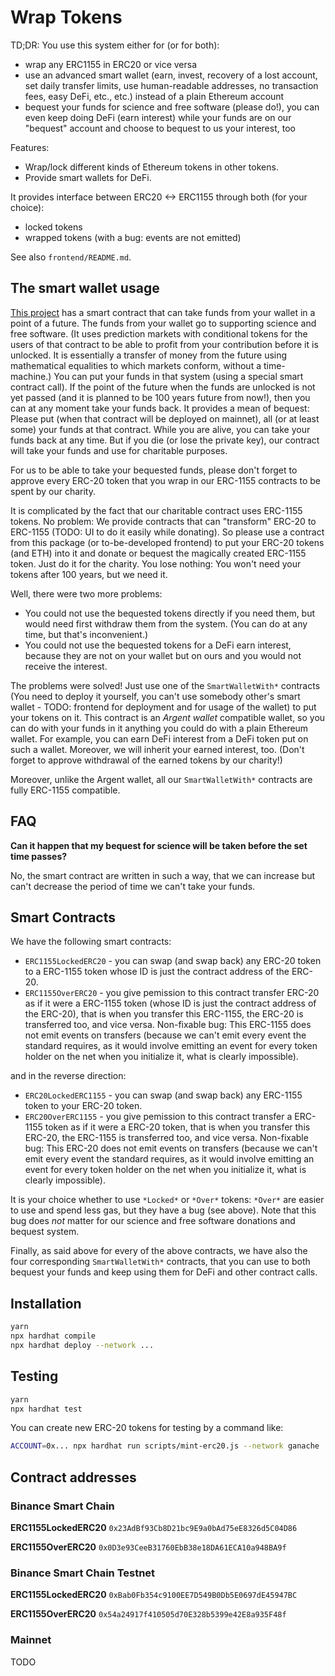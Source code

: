 # Wrap Tokens
TD;DR: You use this system either for (or for both):
* wrap any ERC1155 in ERC20 or vice versa
* use an advanced smart wallet (earn, invest, recovery of a lost account, set daily transfer limits, use human-readable addresses, no transaction fees, easy DeFi, etc., etc.) instead of a plain Ethereum account
* bequest your funds for science and free software (please do!), you can even keep doing DeFi (earn interest) while your funds are on our "bequest" account and choose to bequest to us your interest, too

Features:

* Wrap/lock different kinds of Ethereum tokens in other tokens.
* Provide smart wallets for DeFi.

It provides interface between ERC20 <-> ERC1155 through both (for your choice):

* locked tokens
* wrapped tokens (with a bug: events are not emitted)

See also `frontend/README.md`.

## The smart wallet usage

[This project](http://reward.portonvictor.org) has a smart contract that can take funds from your wallet in a point of a future. The funds from your wallet go to supporting science and free software. (It uses prediction markets with conditional tokens for the users of that contract to be able to profit from your contribution before it is unlocked. It is essentially a transfer of money from the future using mathematical equalities to which markets conform, without a time-machine.) You can put your funds in that system (using a special smart contract call). If the point of the future when the funds are unlocked is not yet passed (and it is planned to be 100 years future from now!), then you can at any moment take your funds back. It provides a mean of bequest: Please put (when that contract will be deployed on mainnet), all (or at least some) your funds at that contract. While you are alive, you can take your funds back at any time. But if you die (or lose the private key), our contract will take your funds and use for charitable purposes.

For us to be able to take your bequested funds, please don't forget to approve every ERC-20 token that you wrap in our ERC-1155 contracts to be spent by our charity.

It is complicated by the fact that our charitable contract uses ERC-1155 tokens. No problem: We provide contracts that can "transform" ERC-20 to ERC-1155 (TODO: UI to do it easily while donating). So please use a contract from this package (or to-be-developed frontend) to put your ERC-20 tokens (and ETH) into it and donate or bequest the magically created ERC-1155 token. Just do it for the charity. You lose nothing: You won't need your tokens after 100 years, but we need it.

Well, there were two more problems:
* You could not use the bequested tokens directly if you need them, but would need first withdraw them from the system. (You can do at any time, but that's inconvenient.)
* You could not use the bequested tokens for a DeFi earn interest, because they are not on your wallet but on ours and you would not receive the interest.

The problems were solved! Just use one of the `SmartWalletWith*` contracts (You need to deploy it yourself, you can't use somebody other's smart wallet - TODO: frontend for deployment and for usage of the wallet) to put your tokens on it. This contract is an _Argent wallet_ compatible wallet, so you can do with your funds in it anything you could do with a plain Ethereum wallet. For example, you can earn DeFi interest from a DeFi token put on such a wallet. Moreover, we will inherit your earned interest, too. (Don't forget to approve withdrawal of the earned tokens by our charity!) 

Moreover, unlike the Argent wallet, all our `SmartWalletWith*` contracts are fully ERC-1155 compatible.

## FAQ

**Can it happen that my bequest for science will be taken before the set time passes?**

No, the smart contract are written in such a way, that we can increase but can't decrease the period of time we can't take your funds.

## Smart Contracts

We have the following smart contracts:

* `ERC1155LockedERC20` - you can swap (and swap back) any ERC-20 token to a ERC-1155 token whose ID is just the contract address of the ERC-20.
* `ERC1155OverERC20` - you give pemission to this contract transfer ERC-20 as if it were a ERC-1155 token (whose ID is just the contract address of the ERC-20), that is when you transfer this ERC-1155, the ERC-20 is transferred too, and vice versa. Non-fixable bug: This ERC-1155 does not emit events on transfers (because we can't emit every event the standard requires, as it would involve emitting an event for every token holder on the net when you initialize it, what is clearly impossible).

and in the reverse direction:

* `ERC20LockedERC1155` - you can swap (and swap back) any ERC-1155 token to your ERC-20 token.
* `ERC20OverERC1155` - you give pemission to this contract transfer a ERC-1155 token as if it were a ERC-20 token, that is when you transfer this ERC-20, the ERC-1155 is transferred too, and vice versa. Non-fixable bug: This ERC-20 does not emit events on transfers (because we can't emit every event the standard requires, as it would involve emitting an event for every token holder on the net when you initialize it, what is clearly impossible).

It is your choice whether to use `*Locked*` or `*Over*` tokens: `*Over*` are easier to use and spend less gas, but they have a bug (see above). Note that this bug does _not_ matter for our science and free software donations and bequest system.

Finally, as said above for every of the above contracts, we have also the four corresponding `SmartWalletWith*` contracts, that you can use to both bequest your funds and keep using them for DeFi and other contract calls.

## Installation

```sh
yarn
npx hardhat compile
npx hardhat deploy --network ...
```

## Testing

```sh
yarn
npx hardhat test
```

You can create new ERC-20 tokens for testing by a command like:
```sh
ACCOUNT=0x... npx hardhat run scripts/mint-erc20.js --network ganache
```

## Contract addresses

### Binance Smart Chain

**ERC1155LockedERC20** `0x23AdBf93Cb8D21bc9E9a0bAd75eE8326d5C04D86`

**ERC1155OverERC20** `0x0D3e93CeeB31760EbB38e18DA61ECA10a948BA9f`

### Binance Smart Chain Testnet

**ERC1155LockedERC20** `0xBab0Fb354c9100EE7D549B0Db5E0697dE45947BC`

**ERC1155OverERC20** `0x54a24917f410505d70E328b5399e42E8a935F48f`

### Mainnet

TODO